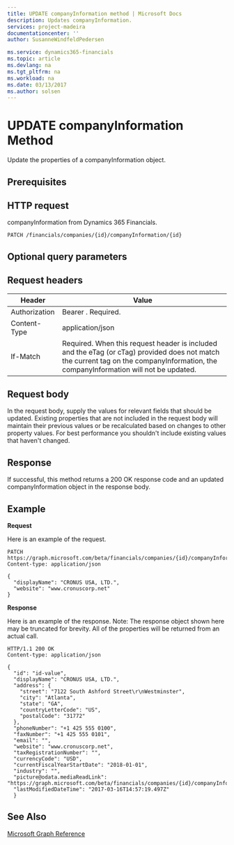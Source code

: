 ```yaml
---
title: UPDATE companyInformation method | Microsoft Docs
description: Updates companyInformation.
services: project-madeira
documentationcenter: ''
author: SusanneWindfeldPedersen

ms.service: dynamics365-financials
ms.topic: article
ms.devlang: na
ms.tgt_pltfrm: na
ms.workload: na
ms.date: 03/13/2017
ms.author: solsen
---
```


# UPDATE companyInformation Method

Update the properties of a companyInformation object.

## Prerequisites

## HTTP request
companyInformation from Dynamics 365 Financials.

```
PATCH /financials/companies/{id}/companyInformation/{id}
```
## Optional query parameters

## Request headers

|Header|Value|
|------|-----|
|Authorization|Bearer . Required.|
|Content-Type|application/json|
|If-Match   |Required. When this request header is included and the eTag (or cTag) provided does not match the current tag on the companyInformation, the companyInformation will not be updated. |

## Request body

In the request body, supply the values for relevant fields that should be updated. Existing properties that are not included in the request body will maintain their previous values or be recalculated based on changes to other property values. For best performance you shouldn't include existing values that haven't changed.

## Response

If successful, this method returns a 200 OK response code and an updated companyInformation object in the response body.

## Example

**Request**

Here is an example of the request.
```
PATCH https://graph.microsoft.com/beta/financials/companies/{id}/companyInformation{id}
Content-type: application/json

{
  "displayName": "CRONUS USA, LTD.",
  "website": "www.cronuscorp.net"
}
```

**Response**

Here is an example of the response. Note: The response object shown here may be truncated for brevity. All of the properties will be returned from an actual call.

```
HTTP/1.1 200 OK
Content-type: application/json

{
  "id": "id-value",
  "displayName": "CRONUS USA, LTD.",
  "address": {
    "street": "7122 South Ashford Street\r\nWestminster",
    "city": "Atlanta",
    "state": "GA",
    "countryLetterCode": "US",
    "postalCode": "31772"
  },
  "phoneNumber": "+1 425 555 0100",
  "faxNumber": "+1 425 555 0101",
  "email": "",
  "website": "www.cronuscorp.net",
  "taxRegistrationNumber": "",
  "currencyCode": "USD",
  "currentFiscalYearStartDate": "2018-01-01",
  "industry": "",
  "picture@odata.mediaReadLink": "https://graph.microsoft.com/beta/financials/companies/{id}/companyInformation{id}/picture",
  "lastModifiedDateTime": "2017-03-16T14:57:19.497Z"
  }
```


## See Also
[Microsoft Graph Reference](graph-reference.md)  